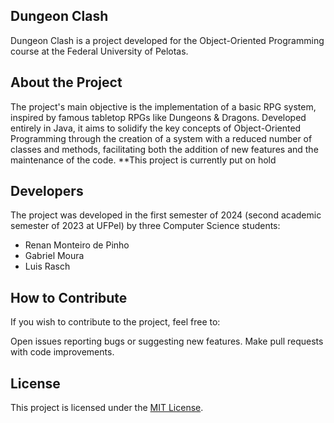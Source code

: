 ## Dungeon Clash
Dungeon Clash is a project developed for the Object-Oriented Programming course at the Federal University of Pelotas.

## About the Project
The project's main objective is the implementation of a basic RPG system, inspired by famous tabletop RPGs like Dungeons & Dragons. Developed entirely in Java, it aims to solidify the key concepts of Object-Oriented Programming through the creation of a system with a reduced number of classes and methods, facilitating both the addition of new features and the maintenance of the code.
**This project is currently put on hold

## Developers
The project was developed in the first semester of 2024 (second academic semester of 2023 at UFPel) by three Computer Science students:

- Renan Monteiro de Pinho
- Gabriel Moura
- Luis Rasch
## How to Contribute
If you wish to contribute to the project, feel free to:

Open issues reporting bugs or suggesting new features.
Make pull requests with code improvements.

## License
This project is licensed under the [MIT License](LICENSE).
